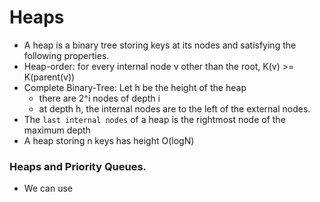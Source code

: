 # Heaps
-	A heap is a binary tree storing keys at its nodes and 
satisfying the following properties.
-	Heap-order: for every internal node v other than the root,
	K(v) >= K(parent(v))
-	Complete Binary-Tree:
	Let h be the height of the heap
	-	there are 2^i nodes of depth i
	-	at depth h, the internal nodes are to
	the left of the external nodes.
-	The `last internal nodes` of a heap is the rightmost
node of the maximum depth
-	A heap storing n keys has height O(logN)
### Heaps and Priority Queues.
-	We can use

